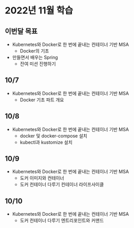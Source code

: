 # 2022년 11월 학습

## 이번달 목표

- Kubernetes와 Docker로 한 번에 끝내는 컨테이너 기반 MSA
  - Docker의 기초
- 만들면서 배우는 Spring
  - 잔여 미션 진행하기

## 10/7

- Kubernetes와 Docker로 한 번에 끝내는 컨테이너 기반 MSA
  - Docker 기초 파트 개요

## 10/8

- Kubernetes와 Docker로 한 번에 끝내는 컨테이너 기반 MSA
  - docker 및 docker-compose 설치
  - kubectl과 kustomize 설치

## 10/9

- Kubernetes와 Docker로 한 번에 끝내는 컨테이너 기반 MSA
  - 도커 이미지와 컨테이너
  - 도커 컨테이너 다루기 컨테이너 라이프사이클

## 10/10

- Kubernetes와 Docker로 한 번에 끝내는 컨테이너 기반 MSA
  - 도커 컨테이너 다루기 엔트리포인트와 커맨드
